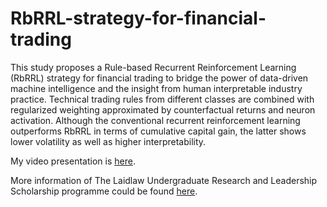 # RbRRL-strategy-for-financial-trading

This study proposes a Rule-based Recurrent Reinforcement Learning (RbRRL) strategy
for financial trading to bridge the power of data-driven machine intelligence and
the insight from human interpretable industry practice. Technical trading rules from
different classes are combined with regularized weighting approximated by counterfactual
returns and neuron activation. Although the conventional recurrent reinforcement
learning outperforms RbRRL in terms of cumulative capital gain, the latter shows lower
volatility as well as higher interpretability.

My video presentation is [here](https://youtu.be/YD5e6brZd38).

More information of The Laidlaw Undergraduate Research and Leadership Scholarship programme could be found [here](https://laidlawfoundation.com/undergraduate-scholars/).
